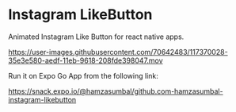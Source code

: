 

# Instagram LikeButton
Animated Instagram Like Button for react native apps. 

https://user-images.githubusercontent.com/70642483/117370028-35e3e580-aedf-11eb-9618-208fde398047.mov


Run it on Expo Go App from the following link:

https://snack.expo.io/@hamzasumbal/github.com-hamzasumbal-instagram-likebutton



